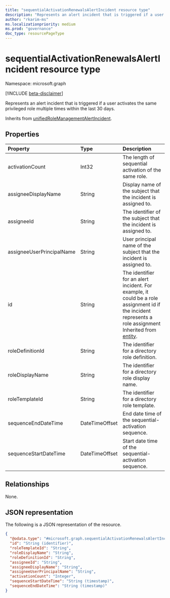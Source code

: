 ```yaml
---
title: "sequentialActivationRenewalsAlertIncident resource type"
description: "Represents an alert incident that is triggered if a user activates the same privileged role multiple times within the last 30 days."
author: "rkarim-ms"
ms.localizationpriority: medium
ms.prod: "governance"
doc_type: resourcePageType
---
```


# sequentialActivationRenewalsAlertIncident resource type

Namespace: microsoft.graph

[!INCLUDE [beta-disclaimer](../../includes/beta-disclaimer.md)]

Represents an alert incident that is triggered if a user activates the same privileged role multiple times within the last 30 days.

Inherits from [unifiedRoleManagementAlertIncident](../resources/unifiedrolemanagementalertincident.md).

## Properties
|Property|Type|Description|
|:---|:---|:---|
|activationCount|Int32|The length of sequential activation of the same role.|
|assigneeDisplayName|String|Display name of the subject that the incident is assigned to.|
|assigneeId|String|The identifier of the subject that the incident is assigned to.|
|assigneeUserPrincipalName|String|User principal name of the subject that the incident is assigned to.|
|id|String|The identifier for an alert incident. For example, it could be a role assignment id if the incident represents a role assignment Inherited from [entity](../resources/entity.md).|
|roleDefinitionId|String|The identifier for a directory role definition.|
|roleDisplayName|String|The identifier for a directory role display name.|
|roleTemplateId|String|The identifier for a directory role template.|
|sequenceEndDateTime|DateTimeOffset|End date time of the sequential-activation sequence.|
|sequenceStartDateTime|DateTimeOffset|Start date time of the sequential-activation sequence.|

## Relationships
None.

## JSON representation
The following is a JSON representation of the resource.
<!-- {
  "blockType": "resource",
  "keyProperty": "id",
  "@odata.type": "microsoft.graph.sequentialActivationRenewalsAlertIncident",
  "baseType": "microsoft.graph.unifiedRoleManagementAlertIncident",
  "openType": false
}
-->
``` json
{
  "@odata.type": "#microsoft.graph.sequentialActivationRenewalsAlertIncident",
  "id": "String (identifier)",
  "roleTemplateId": "String",
  "roleDisplayName": "String",
  "roleDefinitionId": "String",
  "assigneeId": "String",
  "assigneeDisplayName": "String",
  "assigneeUserPrincipalName": "String",
  "activationCount": "Integer",
  "sequenceStartDateTime": "String (timestamp)",
  "sequenceEndDateTime": "String (timestamp)"
}
```


